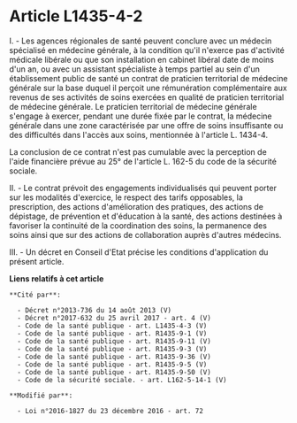 # Article L1435-4-2

I. - Les agences régionales de santé peuvent conclure avec un médecin spécialisé en médecine générale, à la condition qu'il
n'exerce pas d'activité médicale libérale ou que son installation en cabinet libéral date de moins d'un an, ou avec un
assistant spécialiste à temps partiel au sein d'un établissement public de santé un contrat de praticien territorial de
médecine générale sur la base duquel il perçoit une rémunération complémentaire aux revenus de ses activités de soins
exercées en qualité de praticien territorial de médecine générale. Le praticien territorial de médecine générale s'engage à
exercer, pendant une durée fixée par le contrat, la médecine générale dans une zone caractérisée par une offre de soins
insuffisante ou des difficultés dans l'accès aux soins, mentionnée à l'article L. 1434-4. 

La conclusion de ce contrat n'est pas cumulable avec la perception de l'aide financière prévue au 25° de l'article L. 162-5
du code de la sécurité sociale.

II. - Le contrat prévoit des engagements individualisés qui peuvent porter sur les modalités d'exercice, le respect des
tarifs opposables, la prescription, des actions d'amélioration des pratiques, des actions de dépistage, de prévention et
d'éducation à la santé, des actions destinées à favoriser la continuité de la coordination des soins, la permanence des soins
ainsi que sur des actions de collaboration auprès d'autres médecins. 

III. - Un décret en Conseil d'Etat précise les conditions d'application du présent article.

**Liens relatifs à cet article**

	**Cité par**:

	  - Décret n°2013-736 du 14 août 2013 (V)
	  - Décret n°2017-632 du 25 avril 2017 - art. 4 (V)
	  - Code de la santé publique - art. L1435-4-3 (V)
	  - Code de la santé publique - art. R1435-9-1 (V)
	  - Code de la santé publique - art. R1435-9-11 (V)
	  - Code de la santé publique - art. R1435-9-3 (V)
	  - Code de la santé publique - art. R1435-9-36 (V)
	  - Code de la santé publique - art. R1435-9-5 (V)
	  - Code de la santé publique - art. R1435-9-50 (V)
	  - Code de la sécurité sociale. - art. L162-5-14-1 (V)

	**Modifié par**:

	  - Loi n°2016-1827 du 23 décembre 2016 - art. 72
